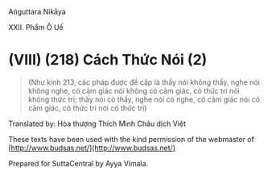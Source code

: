 Aṅguttara Nikāya

XXII. Phẩm Ô Uế

# (VIII) (218) Cách Thức Nói (2)

> (Như kinh 213, các pháp được đề cập là thấy nói không thấy, nghe nói không nghe, có cảm giác nói không có cảm giác, có thức tri nói không thức tri; thấy nói có thấy, nghe nói có nghe, có cảm giác nói có cảm giác, có thức tri nói có thức tri)

Translated by: Hòa thượng Thích Minh Châu dịch Việt

These texts have been used with the kind permission of the webmaster of [http://www.budsas.net/](http://www.budsas.net/)

Prepared for SuttaCentral by Ayya Vimala.